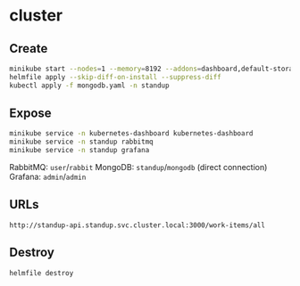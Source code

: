 # cluster

## Create

```sh
minikube start --nodes=1 --memory=8192 --addons=dashboard,default-storageclass,metrics-server,storage-provisioner
helmfile apply --skip-diff-on-install --suppress-diff
kubectl apply -f mongodb.yaml -n standup
```

## Expose

```sh
minikube service -n kubernetes-dashboard kubernetes-dashboard
minikube service -n standup rabbitmq
minikube service -n standup grafana
```

RabbitMQ: `user`/`rabbit`
MongoDB: `standup`/`mongodb` (direct connection)
Grafana: `admin`/`admin`

## URLs

`http://standup-api.standup.svc.cluster.local:3000/work-items/all`

## Destroy

```sh
helmfile destroy
```
